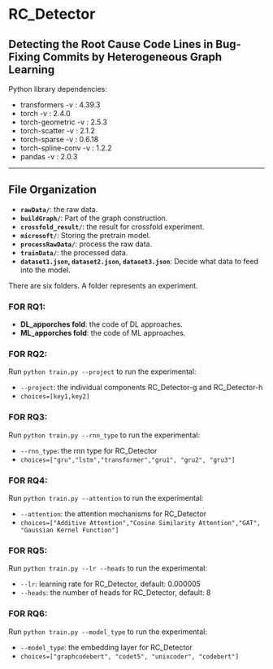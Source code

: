 
# RC_Detector

## Detecting the Root Cause Code Lines in Bug-Fixing Commits by Heterogeneous Graph Learning

Python library dependencies:
+ transformers -v :  4.39.3
+ torch -v : 2.4.0
+ torch-geometric -v : 2.5.3
+ torch-scatter -v : 2.1.2
+ torch-sparse -v : 0.6.18
+ torch-spline-conv -v : 1.2.2
+ pandas -v : 2.0.3 

---
## File Organization
- **`rawData/`**: the raw data.
- **`buildGraph/`**: Part of the graph construction.
- **`crossfold_result/`**: the result for crossfold experiment.
- **`microsoft/`**: Storing the pretrain model.
- **`processRawData/`**: process the raw data.
- **`trainData/`**: the processed data.
- **`dataset1.json`, `dataset2.json`, `dataset3.json`**: Decide what data to feed into the model.

There are six folders. A folder represents an experiment.

### FOR RQ1:
- **DL_apporches fold**: the code of DL approaches.
- **ML_apporches fold**: the code of ML approaches.

### FOR RQ2: 
Run `python train.py --project` to run the experimental:
- `--project`: the individual components RC_Detector-g and RC_Detector-h
- `choices=[key1,key2]`

### FOR RQ3:    
Run `python train.py --rnn_type` to run the experimental:
- `--rnn_type`: the rnn type for RC_Detector
- `choices=["gru","lstm","transformer","gru1", "gru2", "gru3"]`

### FOR RQ4:    
Run `python train.py --attention` to run the experimental:
- `--attention`: the attention mechanisms for RC_Detector
- `choices=["Additive Attention","Cosine Similarity Attention","GAT", "Gaussian Kernel Function"]`

### FOR RQ5:    
Run `python train.py --lr --heads` to run the experimental:
- `--lr`: learning rate for RC_Detector, default: 0.000005
- `--heads`: the number of heads for RC_Detector, default: 8

### FOR RQ6:    
Run `python train.py --model_type` to run the experimental:
- `--model_type`: the embedding layer for RC_Detector
- `choices=["graphcodebert", "codet5", "unixcoder", "codebert"]`

